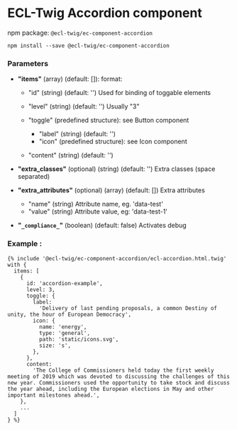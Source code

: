 # ECL-Twig Accordion component

npm package: `@ecl-twig/ec-component-accordion`

```shell
npm install --save @ecl-twig/ec-component-accordion
```

### Parameters

- **"items"** (array) (default: \[]): format:

  - "id" (string) (default: '') Used for binding of toggable elements
  - "level" (string) (default: '') Usually "3"
  - "toggle" (predefined structure): see Button component

    - "label" (string) (default: '')
    - "icon" (predefined structure): see Icon component
  - "content" (string) (default: '')
- **"extra_classes"** (optional) (string) (default: '') Extra classes (space separated)
- **"extra_attributes"** (optional) (array) (default: \[]) Extra attributes

  * "name" (string) Attribute name, eg. 'data-test'
  * "value" (string) Attribute value, eg: 'data-test-1'
- **"`_compliance_`"** (boolean) (default: false) Activates debug

### Example :

<!-- prettier-ignore -->
```twig
{% include '@ecl-twig/ec-component-accordion/ecl-accordion.html.twig' with {  
  items: [  
    {  
      id: 'accordion-example',  
      level: 3,  
      toggle: {  
        label:  
          'Delivery of last pending proposals, a common Destiny of unity, the hour of European Democracy',  
        icon: {  
          name: 'energy',  
          type: 'general',  
          path: 'static/icons.svg',  
          size: 's',  
        },  
      },  
      content:  
        'The College of Commissioners held today the first weekly meeting of 2019 which was devoted to discussing the challenges of this new year. Commissioners used the opportunity to take stock and discuss the year ahead, including the European elections in May and other important milestones ahead.',  
    },  
    ...  
  ]  
} %}  
```

